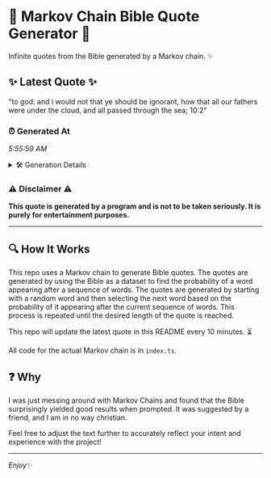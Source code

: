 # 📖 Markov Chain Bible Quote Generator 📖

Infinite quotes from the Bible generated by a Markov chain. ✨

## ✨ Latest Quote ✨
"to god: and i would not that ye should be ignorant, how that all our fathers were under the cloud, and all passed through the sea; 10:2"

### ⏰ Generated At
*5:55:59 AM*

<details>
    <summary>🛠️ Generation Details</summary>
    <p>
        <strong>🌱 Seed:</strong> to<br>
        <strong>🔄 Iterations:</strong> 26<br>
        <strong>📜 Context History:</strong><br>[ to ]: god:<br>[ to, god: ]: and<br>[ to, god:, and ]: i<br>[ to, god:, and, i ]: would<br>[ to, god:, and, i, would ]: not<br>[ to, god:, and, i, would, not ]: that<br>[ god:, and, i, would, not, that ]: ye<br>[ and, i, would, not, that, ye ]: should<br>[ i, would, not, that, ye, should ]: be<br>[ would, not, that, ye, should, be ]: ignorant,<br>[ not, that, ye, should, be, ignorant, ]: how<br>[ that, ye, should, be, ignorant,, how ]: that<br>[ ye, should, be, ignorant,, how, that ]: all<br>[ should, be, ignorant,, how, that, all ]: our<br>[ be, ignorant,, how, that, all, our ]: fathers<br>[ ignorant,, how, that, all, our, fathers ]: were<br>[ how, that, all, our, fathers, were ]: under<br>[ that, all, our, fathers, were, under ]: the<br>[ all, our, fathers, were, under, the ]: cloud,<br>[ our, fathers, were, under, the, cloud, ]: and<br>[ fathers, were, under, the, cloud,, and ]: all<br>[ were, under, the, cloud,, and, all ]: passed<br>[ under, the, cloud,, and, all, passed ]: through<br>[ the, cloud,, and, all, passed, through ]: the<br>[ cloud,, and, all, passed, through, the ]: sea;<br>[ and, all, passed, through, the, sea; ]: 10:2<br>
    </p>
</details>

### ⚠️ Disclaimer ⚠️
**This quote is generated by a program and is not to be taken seriously. It is purely for entertainment purposes.**

---

## 🔍 How It Works

This repo uses a Markov chain to generate Bible quotes. The quotes are generated by using the Bible as a dataset to find the probability of a word appearing after a sequence of words. The quotes are generated by starting with a random word and then selecting the next word based on the probability of it appearing after the current sequence of words. This process is repeated until the desired length of the quote is reached.

This repo will update the latest quote in this README every 10 minutes. ⏳

All code for the actual Markov chain is in `index.ts`.

## ❓ Why

I was just messing around with Markov Chains and found that the Bible surprisingly yielded good results when prompted. 
It was suggested by a friend, and I am in no way christian.

Feel free to adjust the text further to accurately reflect your intent and experience with the project!

---

*Enjoy*✨
